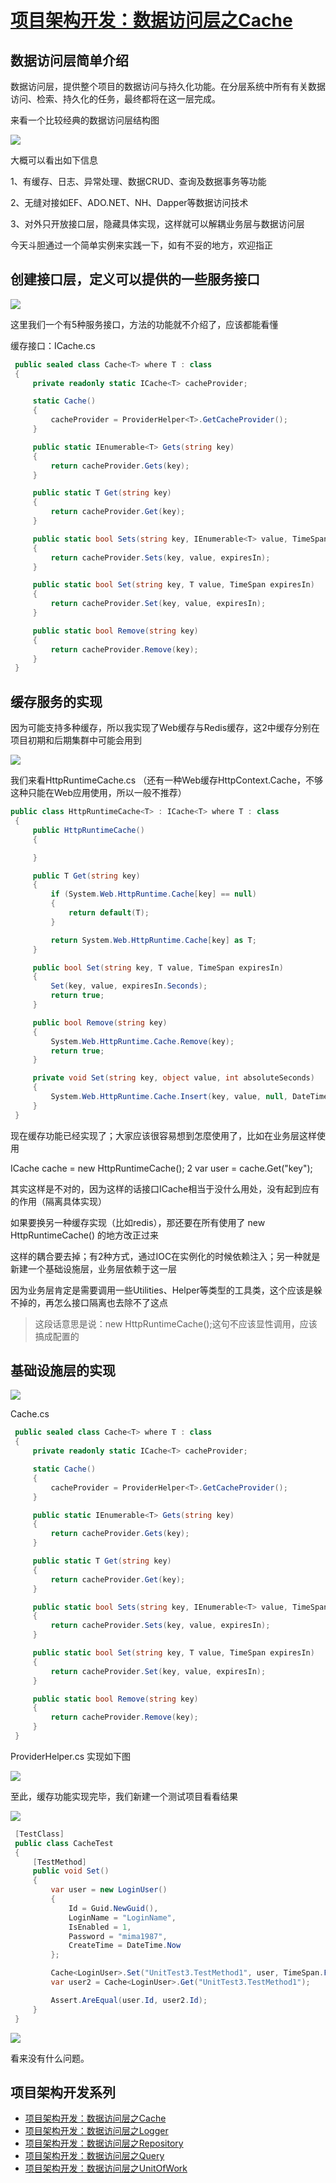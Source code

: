 # [项目架构开发：数据访问层之Cache](https://www.cnblogs.com/lanxiaoke/p/6502210.html)

## 数据访问层简单介绍

数据访问层，提供整个项目的数据访问与持久化功能。在分层系统中所有有关数据访问、检索、持久化的任务，最终都将在这一层完成。

来看一个比较经典的数据访问层结构图

![](vx_images/512965013228925.png)

大概可以看出如下信息

1、有缓存、日志、异常处理、数据CRUD、查询及数据事务等功能

2、无缝对接如EF、ADO.NET、NH、Dapper等数据访问技术

3、对外只开放接口层，隐藏具体实现，这样就可以解耦业务层与数据访问层

今天斗胆通过一个简单实例来实践一下，如有不妥的地方，欢迎指正

## 创建接口层，定义可以提供的一些服务接口

![](vx_images/511885013236355.png)

这里我们一个有5种服务接口，方法的功能就不介绍了，应该都能看懂

缓存接口：ICache.cs
~~~csharp
 public sealed class Cache<T> where T : class
 {
     private readonly static ICache<T> cacheProvider;

     static Cache()
     {
         cacheProvider = ProviderHelper<T>.GetCacheProvider();
     }

     public static IEnumerable<T> Gets(string key)
     {
         return cacheProvider.Gets(key);
     }

     public static T Get(string key)
     {
         return cacheProvider.Get(key);
     }

     public static bool Sets(string key, IEnumerable<T> value, TimeSpan expiresIn)
     {
         return cacheProvider.Sets(key, value, expiresIn);
     }

     public static bool Set(string key, T value, TimeSpan expiresIn)
     {
         return cacheProvider.Set(key, value, expiresIn);
     }

     public static bool Remove(string key)
     {
         return cacheProvider.Remove(key);
     }
 }
~~~
## 缓存服务的实现

因为可能支持多种缓存，所以我实现了Web缓存与Redis缓存，这2中缓存分别在项目初期和后期集群中可能会用到

![](vx_images/510795013225878.png)

我们来看HttpRuntimeCache.cs （还有一种Web缓存HttpContext.Cache，不够这种只能在Web应用使用，所以一般不推荐）
~~~csharp
public class HttpRuntimeCache<T> : ICache<T> where T : class
 {
     public HttpRuntimeCache()
     {

     }

     public T Get(string key)
     {
         if (System.Web.HttpRuntime.Cache[key] == null)
         {
             return default(T);
         }

         return System.Web.HttpRuntime.Cache[key] as T;
     }

     public bool Set(string key, T value, TimeSpan expiresIn)
     {
         Set(key, value, expiresIn.Seconds);
         return true;
     }

     public bool Remove(string key)
     {
         System.Web.HttpRuntime.Cache.Remove(key);
         return true;
     }

     private void Set(string key, object value, int absoluteSeconds)
     {
         System.Web.HttpRuntime.Cache.Insert(key, value, null, DateTime.Now.AddSeconds(absoluteSeconds), TimeSpan.FromSeconds(0));
     }
 }
~~~
现在缓存功能已经实现了；大家应该很容易想到怎麼使用了，比如在业务层这样使用

ICache<User>  cache = new HttpRuntimeCache<User>(); 2 var user = cache.Get("key");

其实这样是不对的，因为这样的话接口ICache相当于没什么用处，没有起到应有的作用（隔离具体实现）

如果要换另一种缓存实现（比如redis），那还要在所有使用了 new HttpRuntimeCache<User>() 的地方改正过来

这样的耦合要去掉；有2种方式，通过IOC在实例化的时候依赖注入；另一种就是新建一个基础设施层，业务层依赖于这一层

因为业务层肯定是需要调用一些Utilities、Helper等类型的工具类，这个应该是躲不掉的，再怎么接口隔离也去除不了这点
>这段话意思是说：new HttpRuntimeCache<User>();这句不应该显性调用，应该搞成配置的

## 基础设施层的实现

![](vx_images/508715013238887.png)

Cache.cs 
~~~csharp
 public sealed class Cache<T> where T : class
 {
     private readonly static ICache<T> cacheProvider;

     static Cache()
     {
         cacheProvider = ProviderHelper<T>.GetCacheProvider();
     }

     public static IEnumerable<T> Gets(string key)
     {
         return cacheProvider.Gets(key);
     }

     public static T Get(string key)
     {
         return cacheProvider.Get(key);
     }

     public static bool Sets(string key, IEnumerable<T> value, TimeSpan expiresIn)
     {
         return cacheProvider.Sets(key, value, expiresIn);
     }

     public static bool Set(string key, T value, TimeSpan expiresIn)
     {
         return cacheProvider.Set(key, value, expiresIn);
     }

     public static bool Remove(string key)
     {
         return cacheProvider.Remove(key);
     }
 }

~~~
 ProviderHelper.cs 实现如下图

![](vx_images/507635013251547.png)

至此，缓存功能实现完毕，我们新建一个测试项目看看结果

![](vx_images/506565013252536.png)

~~~csharp
 [TestClass]
 public class CacheTest
 {
     [TestMethod]
     public void Set()
     {
         var user = new LoginUser()
         {
             Id = Guid.NewGuid(), 
             LoginName = "LoginName",
             IsEnabled = 1,
             Password = "mima1987",
             CreateTime = DateTime.Now
         };

         Cache<LoginUser>.Set("UnitTest3.TestMethod1", user, TimeSpan.FromSeconds(10));
         var user2 = Cache<LoginUser>.Get("UnitTest3.TestMethod1");

         Assert.AreEqual(user.Id, user2.Id);
     }
 }
~~~


![](vx_images/505495013245025.png)

看来没有什么问题。

## 项目架构开发系列

*   [项目架构开发：数据访问层之Cache](http://www.cnblogs.com/lanxiaoke/p/6502210.html)
*   [项目架构开发：数据访问层之Logger](http://www.cnblogs.com/lanxiaoke/p/6502689.html)
*   [项目架构开发：数据访问层之Repository](http://www.cnblogs.com/lanxiaoke/p/6503022.html)
*   [项目架构开发：数据访问层之Query](http://www.cnblogs.com/lanxiaoke/p/6503333.html)
*   [项目架构开发：数据访问层之UnitOfWork](http://www.cnblogs.com/lanxiaoke/p/6504443.html)
